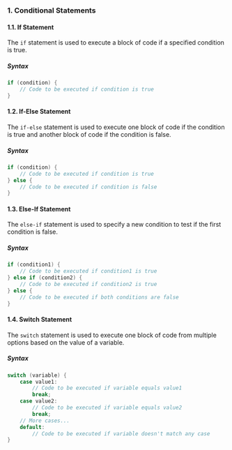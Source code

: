 ### 1. Conditional Statements

#### 1.1. If Statement

The `if` statement is used to execute a block of code if a specified condition is true.

##### Syntax

```c
if (condition) {
    // Code to be executed if condition is true
}
```

#### 1.2. If-Else Statement

The `if-else` statement is used to execute one block of code if the condition is true and another block of code if the condition is false.

##### Syntax

```c
if (condition) {
    // Code to be executed if condition is true
} else {
    // Code to be executed if condition is false
}
```

#### 1.3. Else-If Statement

The `else-if` statement is used to specify a new condition to test if the first condition is false.

##### Syntax

```c
if (condition1) {
    // Code to be executed if condition1 is true
} else if (condition2) {
    // Code to be executed if condition2 is true
} else {
    // Code to be executed if both conditions are false
}
```

#### 1.4. Switch Statement

The `switch` statement is used to execute one block of code from multiple options based on the value of a variable.

##### Syntax

```c
switch (variable) {
    case value1:
        // Code to be executed if variable equals value1
        break;
    case value2:
        // Code to be executed if variable equals value2
        break;
    // More cases...
    default:
        // Code to be executed if variable doesn't match any case
}
```